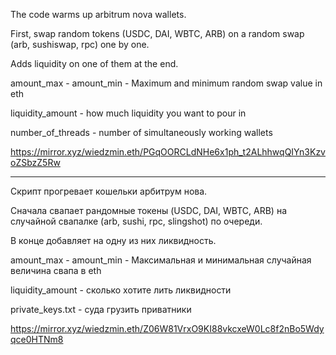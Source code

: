 The code warms up arbitrum nova wallets.

First, swap random tokens (USDC, DAI, WBTC, ARB) on a random swap (arb, sushiswap, rpc) one by one.

Adds liquidity on one of them at the end.

amount_max - amount_min - Maximum and minimum random swap value in eth

liquidity_amount - how much liquidity you want to pour in


number_of_threads - number of simultaneously working wallets

https://mirror.xyz/wiedzmin.eth/PGqOORCLdNHe6x1ph_t2ALhhwqQIYn3KzvoZSbzZ5Rw

-------------------------------------------------------------------------------------------------------------------

Скрипт прогревает кошельки арбитрум нова.

Сначала свапает рандомные токены (USDC, DAI, WBTC, ARB) на случайной свапалке (arb, sushi, rpc, slingshot) по очереди.

В конце добавляет на одну из них ликвидность.

amount_max - amount_min - Максимальная и минимальная случайная величина свапа в eth

liquidity_amount - сколько хотите лить ликвидности

private_keys.txt - суда грузить приватники

https://mirror.xyz/wiedzmin.eth/Z06W81VrxO9KI88vkcxeW0Lc8f2nBo5Wdyqce0HTNm8
